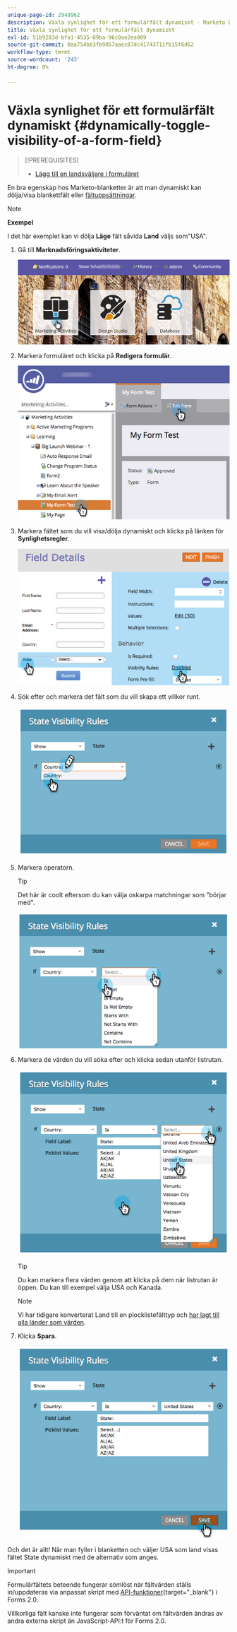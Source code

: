```yaml
---
unique-page-id: 2949962
description: Växla synlighet för ett formulärfält dynamiskt - Marketo Docs - produktdokumentation
title: Växla synlighet för ett formulärfält dynamiskt
exl-id: 51b9283d-bfa1-4535-89ba-96c0ae2ea909
source-git-commit: 0aa754bb3fb9057aaec87dc41743711fb15f8d62
workflow-type: tm+mt
source-wordcount: '243'
ht-degree: 0%

---
```


# Växla synlighet för ett formulärfält dynamiskt {#dynamically-toggle-visibility-of-a-form-field}

>[!PREREQUISITES]
>
>* [Lägg till en landsväljare i formuläret](/help/marketo/product-docs/demand-generation/forms/form-actions/add-a-country-picklist-to-your-form.md)


En bra egenskap hos Marketo-blanketter är att man dynamiskt kan dölja/visa blankettfält eller [fältuppsättningar](/help/marketo/product-docs/demand-generation/forms/form-fields/add-a-fieldset-to-a-form.md).

>[!NOTE]
>
>**Exempel**
>
>I det här exemplet kan vi dölja **Läge** fält såvida **Land** väljs som&quot;USA&quot;.

1. Gå till **Marknadsföringsaktiviteter**.

   ![](assets/login-marketing-activities-8.png)

1. Markera formuläret och klicka på **Redigera formulär**.

   ![](assets/editform-1.png)

1. Markera fältet som du vill visa/dölja dynamiskt och klicka på länken för **Synlighetsregler**.

   ![](assets/image2014-9-15-15-3a16-3a0.png)

1. Sök efter och markera det fält som du vill skapa ett villkor runt.

   ![](assets/image2014-9-15-15-3a16-3a12.png)

1. Markera operatorn.

   >[!TIP]
   >
   >Det här är coolt eftersom du kan välja oskarpa matchningar som &quot;börjar med&quot;.

   ![](assets/image2014-9-15-15-3a16-3a50.png)

1. Markera de värden du vill söka efter och klicka sedan utanför listrutan.

   ![](assets/image2014-9-15-15-3a17-3a4.png)

   >[!TIP]
   >
   >Du kan markera flera värden genom att klicka på dem när listrutan är öppen. Du kan till exempel välja USA och Kanada.

   >[!NOTE]
   >
   >Vi har tidigare konverterat Land till en plocklistefälttyp och [har lagt till alla länder som värden](/help/marketo/product-docs/demand-generation/forms/form-actions/add-a-country-picklist-to-your-form.md).

1. Klicka **Spara**.

   ![](assets/image2014-9-15-15-3a18-3a15.png)

Och det är allt! När man fyller i blanketten och väljer USA som land visas fältet State dynamiskt med de alternativ som anges.

>[!IMPORTANT]
>
>Formulärfältets beteende fungerar sömlöst när fältvärden ställs in/uppdateras via anpassat skript med [API-funktioner](https://developers.marketo.com/javascript-api/forms/){target="_blank"} i Forms 2.0.
>
>Villkorliga fält kanske inte fungerar som förväntat om fältvärden ändras av andra externa skript än JavaScript-API:t för Forms 2.0.
